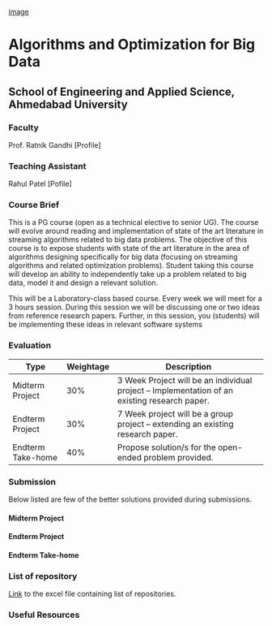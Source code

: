 [image](./images/)
# Algorithms and Optimization for Big Data
## School of Engineering and Applied Science, Ahmedabad University

### Faculty
Prof. Ratnik Gandhi [Profile]
### Teaching Assistant
Rahul Patel [Pofile]
### Course Brief
This is a PG course (open as a technical elective to senior UG). The course will evolve around reading and implementation of state of the art literature in streaming algorithms related to big data problems. The objective of this course is to expose students with state of the art literature in the area of algorithms designing specifically for big data (focusing on streaming algorithms and related optimization problems). Student taking this course will develop an ability to independently take up a problem related to big data, model it and design a relevant solution.

This will be a Laboratory-class based course. Every week we will meet for a 3 hours session. During this session we will be discussing one or two ideas from reference research papers. Further, in this session, you (students) will be implementing these ideas in relevant software systems

### Evaluation
| Type | Weightage | Description |
| --- | --- | --- |
| Midterm Project | 30% | 3 Week Project will be an individual project – Implementation of an existing research paper. |
| Endterm Project | 30% | 7 Week project will be a group project – extending an existing research paper.|
| Endterm Take-home | 40% | Propose solution/s for the open-ended problem provided. |

### Submission
Below listed are few of the better solutions provided during submissions.
#### Midterm Project
#### Endterm Project
#### Endterm Take-home

### List of repository
[Link](https://www.google.com) to the excel file containing list of repositories.

### Useful Resources
